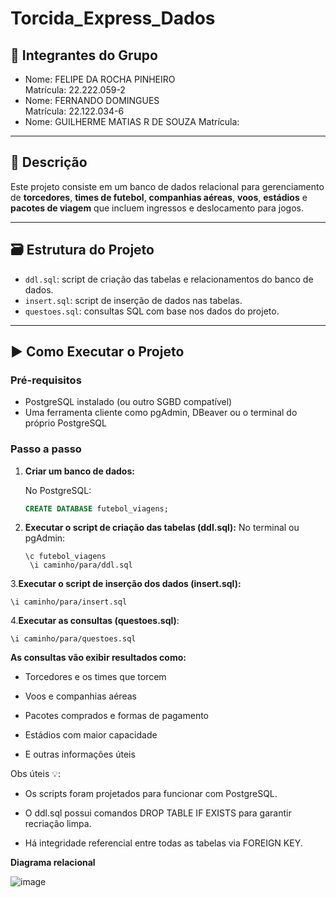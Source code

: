 # Torcida_Express_Dados
## 👥 Integrantes do Grupo

- Nome: FELIPE DA ROCHA PINHEIRO  
  Matrícula: 22.222.059-2 
- Nome: FERNANDO DOMINGUES   
  Matrícula: 22.122.034-6
- Nome: GUILHERME MATIAS R DE SOUZA 
  Matrícula: 

---

## 📄 Descrição

Este projeto consiste em um banco de dados relacional para gerenciamento de **torcedores**, **times de futebol**, **companhias aéreas**, **voos**, **estádios** e **pacotes de viagem** que incluem ingressos e deslocamento para jogos.

---

## 🗃️ Estrutura do Projeto

- `ddl.sql`: script de criação das tabelas e relacionamentos do banco de dados.
- `insert.sql`: script de inserção de dados nas tabelas.
- `questoes.sql`: consultas SQL com base nos dados do projeto.

---

## ▶️ Como Executar o Projeto

### Pré-requisitos

- PostgreSQL instalado (ou outro SGBD compatível)
- Uma ferramenta cliente como pgAdmin, DBeaver ou o terminal do próprio PostgreSQL

### Passo a passo

1. **Criar um banco de dados:**

   No PostgreSQL:
   ```sql
   CREATE DATABASE futebol_viagens;

2. **Executar o script de criação das tabelas (ddl.sql):**
  No terminal ou pgAdmin:

       \c futebol_viagens
        \i caminho/para/ddl.sql
   
3.**Executar o script de inserção dos dados (insert.sql):**

    \i caminho/para/insert.sql
  
4.**Executar as consultas (questoes.sql)**:

    \i caminho/para/questoes.sql

  
**As consultas vão exibir resultados como:**

- Torcedores e os times que torcem

- Voos e companhias aéreas

- Pacotes comprados e formas de pagamento

- Estádios com maior capacidade

- E outras informações úteis

Obs úteis 💡:

- Os scripts foram projetados para funcionar com PostgreSQL.

- O ddl.sql possui comandos DROP TABLE IF EXISTS para garantir recriação limpa.

- Há integridade referencial entre todas as tabelas via FOREIGN KEY.

**Diagrama relacional**

![image](https://github.com/user-attachments/assets/e89cc701-8b38-4944-a865-92585d9c14f8)
